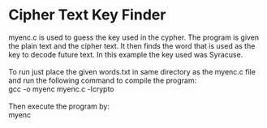 # Cipher Text Key Finder
myenc.c is used to guess the key used in the cypher. The program is given the plain text and the cipher text. It then finds the word that is used as the key to decode future text. In this example the key used was Syracuse.<br/><br/>
To run just place the given words.txt in same directory as the myenc.c file and run the following command to compile the program:<br/>
gcc -o myenc myenc.c -lcrypto<br/><br/>
Then execute the program by:<br/>
myenc